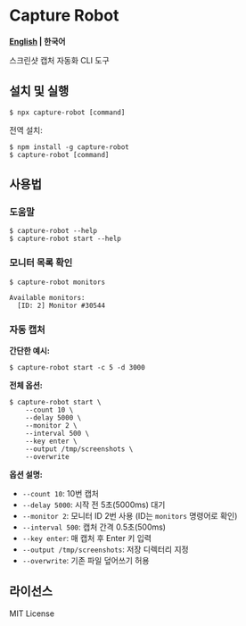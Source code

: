 # Capture Robot

**[English](README.md) | 한국어**

스크린샷 캡처 자동화 CLI 도구

## 설치 및 실행

```shell
$ npx capture-robot [command]
```

전역 설치:

```shell
$ npm install -g capture-robot
$ capture-robot [command]
```

## 사용법

### 도움말

```shell
$ capture-robot --help
$ capture-robot start --help
```

### 모니터 목록 확인

```shell
$ capture-robot monitors

Available monitors:
  [ID: 2] Monitor #30544
```

### 자동 캡처

**간단한 예시:**

```shell
$ capture-robot start -c 5 -d 3000
```

**전체 옵션:**

```shell
$ capture-robot start \
    --count 10 \
    --delay 5000 \
    --monitor 2 \
    --interval 500 \
    --key enter \
    --output /tmp/screenshots \
    --overwrite
```

**옵션 설명:**

- `--count 10`: 10번 캡처
- `--delay 5000`: 시작 전 5초(5000ms) 대기
- `--monitor 2`: 모니터 ID 2번 사용 (ID는 `monitors` 명령어로 확인)
- `--interval 500`: 캡처 간격 0.5초(500ms)
- `--key enter`: 매 캡처 후 Enter 키 입력
- `--output /tmp/screenshots`: 저장 디렉터리 지정
- `--overwrite`: 기존 파일 덮어쓰기 허용

## 라이선스

MIT License
